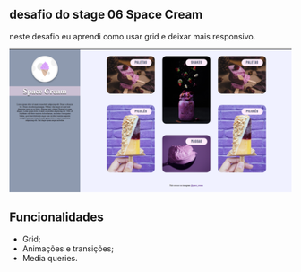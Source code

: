 

## desafio do stage 06 Space Cream 

neste desafio eu aprendi como usar grid e deixar mais responsivo.

<img src="imagens/sapace-cream2.png" alt="print do projeto">

## Funcionalidades

- Grid;
- Animações e transições;
- Media queries.
